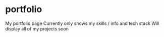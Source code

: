 # portfolio
My portfolio page
Currently only shows my skills / info and tech stack
Will display all of my projects soon
